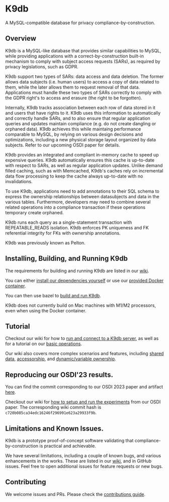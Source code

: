 # K9db

A MySQL-compatible database for privacy compliance-by-construction.

## Overview

K9db is a MySQL-like database that provides similar capabilities to MySQL,
while providing applications with a correct-by-construction built-in mechanism
to comply with subject access requests (SARs), as required by privacy
legislations, such as GDPR.

K9db support two types of SARs: data access and data deletion. The former allows
data subjects (i.e. human users) to access a copy of data related to them, while
the later allows them to request removal of that data. Applications must handle
these two types of SARs correctly to comply with the GDPR right's to access and
erasure (the right to be forgotten).

Internally, K9db tracks association between each row of data stored in it and
users that have rights to it. K9db uses this information to automatically and
correctly handle SARs, and to also ensure that regular application queries and
updates maintain compliance (e.g. do not create dangling or orphaned data).
K9db achieves this while maintaing performance comparable to MySQL, by relying
on various design decisions and optimizations, including a new physical storage
layout organized by data subjects. Refer to our upcoming OSDI paper for details.

K9db provides an integrated and compliant in-memory cache to speed up expensive
queries. K9db automatically ensures this cache is up-to-date with respect to
SARs, as well as regular application updates. Unlike demand filled caching, such
as with Memcached, K9db's caches rely on incremental data flow processing to
keep the cache always up-to-date with no invalidations.

To use K9db, applications need to add annotations to their SQL schema to express
the ownership relationships between datasubjects and data in the various tables.
Furthermore, developers may need to combine several related operations into
a compliance transaction if these operations temporary create orphaned.

K9db runs each query as a single-statement transaction with REPEATABLE_READS
isolation. K9db enforces PK uniqueness and FK referential integrity for FKs with
ownership annotations.

K9db was previously known as Pelton.

## Installing, Building, and Running K9db

The requirements for building and running K9db are listed in our [wiki](https://github.com/brownsys/K9db/wiki/Requirements).

You can either [install our dependencies yourself](https://github.com/brownsys/K9db/wiki/Requirements%3A-Ubuntu-and-similar-distros)
or use our [provided Docker container](https://github.com/brownsys/K9db/wiki/Requirements%3A-Using-Docker).

You can then use bazel to [build and run K9db](https://github.com/brownsys/K9db/wiki/Building,-Testing,-and-Running).

K9db does not currently build on Mac machines with M1/M2 processors, even when using the Docker container.

## Tutorial

Checkout our wiki for how to [run and connect to a K9db server](https://github.com/brownsys/K9db/wiki/Tutorial),
as well as for a tutorial on our [basic operations](https://github.com/brownsys/K9db/wiki/Basic-Operations).

Our wiki also covers more complex scenarios and features, including [shared data](https://github.com/brownsys/K9db/wiki/Shared-Data),
[accessorship](https://github.com/brownsys/K9db/wiki/Ownership-vs-Access), and [dynamic/variable ownership](https://github.com/brownsys/K9db/wiki/Variable-Ownership).

## Reproducing our OSDI'23 results.

You can find the commit corresponding to our OSDI 2023 paper and artifact
[here](https://github.com/brownsys/K9db/releases/tag/osdi2023).


Checkout our wiki for [how to setup and run the experiments](https://github.com/brownsys/K9db/wiki/Experiments/c720b085ca34edc16246f296991e623a29933f9b) from our OSDI paper.
The corresponding wiki commit hash is `c720b085ca34edc16246f296991e623a29933f9b`.

## Limitations and Known Issues.

K9db is a prototype proof-of-concept software validating that
compliance-by-construction is practical and achievable.

We have several limitations, including a couple of known bugs, and various enhancements in the works.
These are listed in our [wiki](https://github.com/brownsys/K9db/wiki/Limitations-and-Known-Issues), and in GitHub issues.
Feel free to open additional issues for feature requests or new bugs.

## Contributing

We welcome issues and PRs. Please check the [contributions guide](contributing.md).
